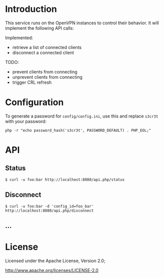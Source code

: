 # Introduction
This service runs on the OpenVPN instances to control their behavior. It will
implement the following API calls:

Implemented:
* retrieve a list of connected clients
* disconnect a connected client

TODO:
* prevent clients from connecting 
* unprevent clients from connecting
* trigger CRL refresh

# Configuration
To generate a password for `config/config.ini`, use this and replace `s3cr3t` 
with your password:

    php -r "echo password_hash('s3cr3t', PASSWORD_DEFAULT) . PHP_EOL;"

# API

## Status

    $ curl -u foo:bar http://localhost:8080/api.php/status

## Disconnect

    $ curl -u foo:bar -d 'config_id=foo_bar' http://localhost:8080/api.php/disconnect

## ...

# License
Licensed under the Apache License, Version 2.0;

   http://www.apache.org/licenses/LICENSE-2.0
